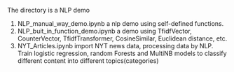 The directory is a NLP demo
1. NLP_manual_way_demo.ipynb
	a nlp demo using self-defined functions.
2. NLP_buit_in_function_demo.ipynb
	a demo using TfidfVector, CounterVector, TfidfTransformer, CosineSimilar, Euclidean distance, etc.
3. NYT_Articles.ipynb
	import NYT news data, processing data by NLP. 
	Train logistic regression, random Forests and MultiNB models to classify different content into different topics(categories)